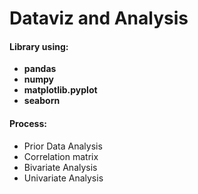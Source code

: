 # Dataviz and Analysis



#### Library using:

+ **pandas**
+  **numpy**
+ **matplotlib.pyplot**
+  **seaborn** 



#### Process:

+ Prior Data Analysis
+ Correlation matrix
+ Bivariate Analysis
+ Univariate Analysis
